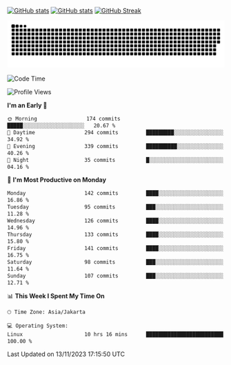 [![GitHub stats](https://github-readme-stats.vercel.app/api?username=aurelioklv&card_width=500&show_icons=true&rank_icon=github&theme=solarized-dark#gh-dark-mode-only)](https://github.com/anuraghazra/github-readme-stats#gh-dark-mode-only)
[![GitHub stats](https://github-readme-stats.vercel.app/api?username=aurelioklv&card_width=500&show_icons=true&rank_icon=github&theme=buefy#gh-light-mode-only)](https://github.com/anuraghazra/github-readme-stats#gh-light-mode-only)
[![GitHub Streak](https://streak-stats.demolab.com/?user=aurelioklv&card_width=336&theme=solarized-dark)](https://git.io/streak-stats)

<picture>
  <source media="(prefers-color-scheme: dark)" srcset="https://raw.githubusercontent.com/aurelioklv/aurelioklv/snake-output/github-contribution-grid-snake-dark.svg">
  <source media="(prefers-color-scheme: light)" srcset="https://raw.githubusercontent.com/aurelioklv/aurelioklv/snake-output/github-contribution-grid-snake.svg">
  <img alt="github contribution grid snake animation" src="https://raw.githubusercontent.com/aurelioklv/aurelioklv/snake-output/github-contribution-grid-snake.svg">
</picture>

<!--START_SECTION:waka-->
![Code Time](http://img.shields.io/badge/Code%20Time-247%20hrs%205%20mins-blue)

![Profile Views](http://img.shields.io/badge/Profile%20Views-13-blue)

**I'm an Early 🐤** 

```text
🌞 Morning                174 commits         █████░░░░░░░░░░░░░░░░░░░░   20.67 % 
🌆 Daytime                294 commits         █████████░░░░░░░░░░░░░░░░   34.92 % 
🌃 Evening                339 commits         ██████████░░░░░░░░░░░░░░░   40.26 % 
🌙 Night                  35 commits          █░░░░░░░░░░░░░░░░░░░░░░░░   04.16 % 
```
📅 **I'm Most Productive on Monday** 

```text
Monday                   142 commits         ████░░░░░░░░░░░░░░░░░░░░░   16.86 % 
Tuesday                  95 commits          ███░░░░░░░░░░░░░░░░░░░░░░   11.28 % 
Wednesday                126 commits         ████░░░░░░░░░░░░░░░░░░░░░   14.96 % 
Thursday                 133 commits         ████░░░░░░░░░░░░░░░░░░░░░   15.80 % 
Friday                   141 commits         ████░░░░░░░░░░░░░░░░░░░░░   16.75 % 
Saturday                 98 commits          ███░░░░░░░░░░░░░░░░░░░░░░   11.64 % 
Sunday                   107 commits         ███░░░░░░░░░░░░░░░░░░░░░░   12.71 % 
```


📊 **This Week I Spent My Time On** 

```text
🕑︎ Time Zone: Asia/Jakarta

💻 Operating System: 
Linux                    10 hrs 16 mins      █████████████████████████   100.00 % 
```


 Last Updated on 13/11/2023 17:15:50 UTC
<!--END_SECTION:waka-->
